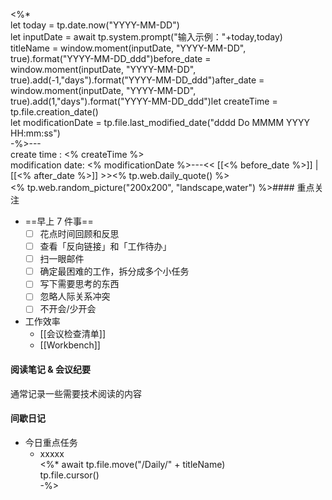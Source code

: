 <%*  
let today = tp.date.now("YYYY-MM-DD")  
let inputDate = await tp.system.prompt("输入示例："+today,today)  
titleName = window.moment(inputDate, "YYYY-MM-DD", true).format("YYYY-MM-DD_ddd")before_date = window.moment(inputDate, "YYYY-MM-DD", true).add(-1,"days").format("YYYY-MM-DD_ddd")after_date = window.moment(inputDate, "YYYY-MM-DD", true).add(1,"days").format("YYYY-MM-DD_ddd")let createTime = tp.file.creation_date()  
let modificationDate = tp.file.last_modified_date("dddd Do MMMM YYYY HH:mm:ss")  
-%>---  
create time : <% createTime %>  
modification date: <% modificationDate %>---<< [[<% before_date %>]] | [[<% after_date %>]] >><% tp.web.daily_quote() %>  
<% tp.web.random_picture("200x200", "landscape,water") %>#### 重点关注  
-  ==早上 7 件事==  
    - [ ] 花点时间回顾和反思  
    - [ ] 查看「反向链接」和「工作待办」  
    - [ ] 扫一眼邮件  
    - [ ] 确定最困难的工作，拆分成多个小任务  
    - [ ] 写下需要思考的东西  
    - [ ] 忽略人际关系冲突  
    - [ ] 不开会/少开会  
- 工作效率  
    - [[会议检查清单]]  
    - [[Workbench]]    
#### 阅读笔记 & 会议纪要  
通常记录一些需要技术阅读的内容  
#### 间歇日记  
- 今日重点任务  
    - xxxxx  
<%* 
await tp.file.move("/Daily/" + titleName)  
tp.file.cursor()  
-%>
